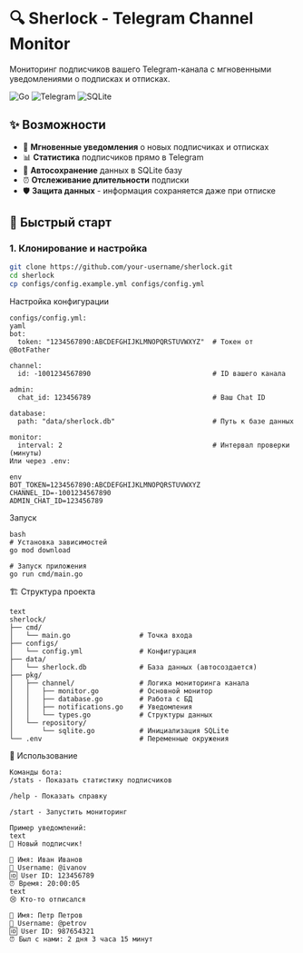 # 🔍 Sherlock - Telegram Channel Monitor

Мониторинг подписчиков вашего Telegram-канала с мгновенными уведомлениями о подписках и отписках.

![Go](https://img.shields.io/badge/Go-1.21+-00ADD8?logo=go)
![Telegram](https://img.shields.io/badge/Telegram-Bot-2CA5E0?logo=telegram)
![SQLite](https://img.shields.io/badge/SQLite-Database-003B57?logo=sqlite)

## ✨ Возможности

- 🔔 **Мгновенные уведомления** о новых подписчиках и отписках
- 📊 **Статистика** подписчиков прямо в Telegram
- 💾 **Автосохранение** данных в SQLite базу
- ⏰ **Отслеживание длительности** подписки
- 🛡️ **Защита данных** - информация сохраняется даже при отписке

## 🚀 Быстрый старт

### 1. Клонирование и настройка

```bash
git clone https://github.com/your-username/sherlock.git
cd sherlock
cp configs/config.example.yml configs/config.yml
```
Настройка конфигурации
```
configs/config.yml:
yaml
bot:
  token: "1234567890:ABCDEFGHIJKLMNOPQRSTUVWXYZ"  # Токен от @BotFather

channel:
  id: -1001234567890                              # ID вашего канала

admin:
  chat_id: 123456789                              # Ваш Chat ID

database:
  path: "data/sherlock.db"                        # Путь к базе данных

monitor:
  interval: 2                                     # Интервал проверки (минуты)
Или через .env:

env
BOT_TOKEN=1234567890:ABCDEFGHIJKLMNOPQRSTUVWXYZ
CHANNEL_ID=-1001234567890
ADMIN_CHAT_ID=123456789
```
Запуск
```
bash
# Установка зависимостей
go mod download

# Запуск приложения
go run cmd/main.go
```

🏗️ Структура проекта
```
text
sherlock/
├── cmd/
│   └── main.go                 # Точка входа
├── configs/
│   └── config.yml              # Конфигурация
├── data/
│   └── sherlock.db             # База данных (автосоздается)
├── pkg/
│   ├── channel/                # Логика мониторинга канала
│   │   ├── monitor.go          # Основной монитор
│   │   ├── database.go         # Работа с БД
│   │   ├── notifications.go    # Уведомления
│   │   └── types.go            # Структуры данных
│   └── repository/
│       └── sqlite.go           # Инициализация SQLite
└── .env                        # Переменные окружения
```

🎯 Использование
```
Команды бота:
/stats - Показать статистику подписчиков

/help - Показать справку

/start - Запустить мониторинг

Пример уведомлений:
text
🎉 Новый подписчик!

👤 Имя: Иван Иванов
📎 Username: @ivanov
🆔 User ID: 123456789
⏰ Время: 20:00:05
text
😢 Кто-то отписался

👤 Имя: Петр Петров  
📎 Username: @petrov
🆔 User ID: 987654321
⏰ Был с нами: 2 дня 3 часа 15 минут
```
